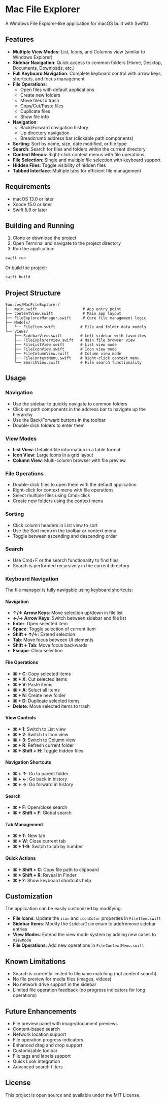 # Mac File Explorer

A Windows File Explorer-like application for macOS built with SwiftUI.

## Features

- **Multiple View Modes**: List, Icons, and Columns view (similar to Windows Explorer)
- **Sidebar Navigation**: Quick access to common folders (Home, Desktop, Documents, Downloads, etc.)
- **Full Keyboard Navigation**: Complete keyboard control with arrow keys, shortcuts, and focus management
- **File Operations**: 
  - Open files with default applications
  - Create new folders
  - Move files to trash
  - Copy/Cut/Paste files
  - Duplicate files
  - Show file info
- **Navigation**: 
  - Back/Forward navigation history
  - Up directory navigation
  - Breadcrumb address bar (clickable path components)
- **Sorting**: Sort by name, size, date modified, or file type
- **Search**: Search for files and folders within the current directory
- **Context Menus**: Right-click context menus with file operations
- **File Selection**: Single and multiple file selection with keyboard support
- **Hidden Files**: Toggle visibility of hidden files
- **Tabbed Interface**: Multiple tabs for efficient file management

## Requirements

- macOS 13.0 or later
- Xcode 15.0 or later
- Swift 5.9 or later

## Building and Running

1. Clone or download the project
2. Open Terminal and navigate to the project directory
3. Run the application:

```bash
swift run
```

Or build the project:

```bash
swift build
```

## Project Structure

```
Sources/MacFileExplorer/
├── main.swift                    # App entry point
├── ContentView.swift             # Main app layout
├── FileExplorerManager.swift     # Core file management logic
├── Models/
│   └── FileItem.swift           # File and folder data models
└── Views/
    ├── SidebarView.swift        # Left sidebar with favorites
    ├── FileExplorerView.swift   # Main file browser view
    ├── FileListView.swift       # List view mode
    ├── FileIconView.swift       # Icon view mode
    ├── FileColumnView.swift     # Column view mode
    ├── FileContextMenu.swift    # Right-click context menu
    └── SearchView.swift         # File search functionality
```

## Usage

### Navigation
- Use the sidebar to quickly navigate to common folders
- Click on path components in the address bar to navigate up the hierarchy
- Use the Back/Forward buttons in the toolbar
- Double-click folders to enter them

### View Modes
- **List View**: Detailed file information in a table format
- **Icon View**: Large icons in a grid layout
- **Column View**: Multi-column browser with file preview

### File Operations
- Double-click files to open them with the default application
- Right-click for context menu with file operations
- Select multiple files using Cmd+click
- Create new folders using the context menu

### Sorting
- Click column headers in List view to sort
- Use the Sort menu in the toolbar or context menu
- Toggle between ascending and descending order

### Search
- Use Cmd+F or the search functionality to find files
- Search is performed recursively in the current directory

### Keyboard Navigation
The file manager is fully navigable using keyboard shortcuts:

#### Navigation
- **↑/↓ Arrow Keys**: Move selection up/down in file list
- **←/→ Arrow Keys**: Switch between sidebar and file list
- **Enter**: Open selected item
- **Space**: Toggle selection of current item
- **Shift + ↑/↓**: Extend selection
- **Tab**: Move focus between UI elements
- **Shift + Tab**: Move focus backwards
- **Escape**: Clear selection

#### File Operations
- **⌘ + C**: Copy selected items
- **⌘ + X**: Cut selected items  
- **⌘ + V**: Paste items
- **⌘ + A**: Select all items
- **⌘ + N**: Create new folder
- **⌘ + D**: Duplicate selected items
- **Delete**: Move selected items to trash

#### View Controls
- **⌘ + 1**: Switch to List view
- **⌘ + 2**: Switch to Icon view
- **⌘ + 3**: Switch to Column view
- **⌘ + R**: Refresh current folder
- **⌘ + Shift + H**: Toggle hidden files

#### Navigation Shortcuts
- **⌘ + ↑**: Go to parent folder
- **⌘ + ←**: Go back in history
- **⌘ + →**: Go forward in history

#### Search
- **⌘ + F**: Open/close search
- **⌘ + Shift + F**: Global search

#### Tab Management
- **⌘ + T**: New tab
- **⌘ + W**: Close current tab
- **⌘ + 1-9**: Switch to tab by number

#### Quick Actions
- **⌘ + Shift + C**: Copy file path to clipboard
- **⌘ + Shift + R**: Reveal in Finder
- **⌘ + ?**: Show keyboard shortcuts help

## Customization

The application can be easily customized by modifying:

- **File Icons**: Update the `icon` and `iconColor` properties in `FileItem.swift`
- **Sidebar Items**: Modify the `SidebarItem` enum to add/remove sidebar entries
- **View Modes**: Extend the view mode system by adding new cases to `ViewMode`
- **File Operations**: Add new operations in `FileContextMenu.swift`

## Known Limitations

- Search is currently limited to filename matching (not content search)
- No file preview for media files (images, videos)
- No network drive support in the sidebar
- Limited file operation feedback (no progress indicators for long operations)

## Future Enhancements

- File preview panel with image/document previews
- Content-based search
- Network location support
- File operation progress indicators
- Enhanced drag and drop support
- Customizable toolbar
- File tags and labels support
- Quick Look integration
- Advanced search filters

## License

This project is open source and available under the MIT License.